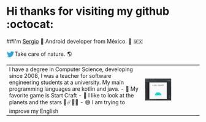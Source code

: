 # Hi thanks for visiting my github :octocat:
##I'm [Sergio](https://lnserggoantonio.github.io) 👋 Android developer from México. 📱 :mexico:

<a href="https://twitter.com/lnsergioantonio">
  <img align="left" alt="Sergio Antonio | Twitter" width="21px" src="https://raw.githubusercontent.com/lnsergioantonio/lnsergioantonio/master/assets/twitter.svg" />
</a>

Take care of nature. 🌎

<table>
    <tr>
        <td>
            I have a degree in Computer Science, developing since 2008, I was a teacher for software engineering students at a university. My main programming languages are kotlin and java.
            - 👾 My favorite game is Start Craft
            - 🔭 I like to look at the planets and the stars 🌌☄️🌠🌖
            - 😅 I am trying to improve my English 
        </td>
        <td>
            <img src="https://raw.githubusercontent.com/lnsergioantonio/lnsergioantonio/master/assets/AS_hello_world.png" alt="Android Studio" width="50%" height="50%">
        </td>
    </tr>
</table>
